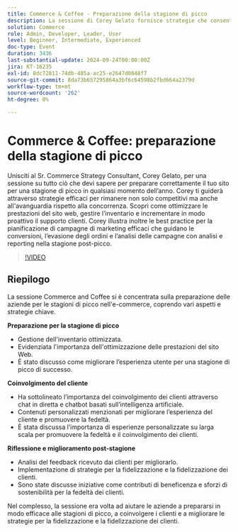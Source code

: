 ```yaml
---
title: Commerce & Coffee - Preparazione della stagione di picco
description: La sessione di Corey Gelato fornisce strategie che consentono alle aziende di eCommerce di eccellere nelle stagioni di picco ottimizzando le prestazioni del sito web, gestendo l’inventario, migliorando il coinvolgimento dei clienti con gli strumenti di intelligenza artificiale e sfruttando le analisi post-stagione per migliorare la fidelizzazione e la fidelizzazione.
solution: Commerce
role: Admin, Developer, Leader, User
level: Beginner, Intermediate, Experienced
doc-type: Event
duration: 3436
last-substantial-update: 2024-09-24T00:00:00Z
jira: KT-16235
exl-id: 8dc72811-74db-485a-ac25-e2647d0848f7
source-git-commit: 8da73b657295864a3bf6c64598b2fbd664a2379d
workflow-type: tm+mt
source-wordcount: '262'
ht-degree: 0%

---
```


# Commerce &amp; Coffee: preparazione della stagione di picco

Unisciti al Sr. Commerce Strategy Consultant, Corey Gelato, per una sessione su tutto ciò che devi sapere per preparare correttamente il tuo sito per una stagione di picco in qualsiasi momento dell’anno. Corey ti guiderà attraverso strategie efficaci per rimanere non solo competitivi ma anche all&#39;avanguardia rispetto alla concorrenza. Scopri come ottimizzare le prestazioni del sito web, gestire l’inventario e incrementare in modo proattivo il supporto clienti. Corey illustra inoltre le best practice per la pianificazione di campagne di marketing efficaci che guidano le conversioni, l’evasione degli ordini e l’analisi delle campagne con analisi e reporting nella stagione post-picco.

>[!VIDEO](https://video.tv.adobe.com/v/3434700/?learn=on)

## Riepilogo

La sessione Commerce and Coffee si è concentrata sulla preparazione delle aziende per le stagioni di picco nell&#39;e-commerce, coprendo vari aspetti e strategie chiave.

**Preparazione per la stagione di picco**

* Gestione dell&#39;inventario ottimizzata.
* Evidenziata l&#39;importanza dell&#39;ottimizzazione delle prestazioni del sito Web.
* È stato discusso come migliorare l’esperienza utente per una stagione di picco di successo.

**Coinvolgimento del cliente**

* Ha sottolineato l’importanza del coinvolgimento dei clienti attraverso chat in diretta e chatbot basati sull’intelligenza artificiale.
* Contenuti personalizzati menzionati per migliorare l’esperienza del cliente e promuovere la fedeltà.
* È stata discussa l’importanza di esperienze personalizzate su larga scala per promuovere la fedeltà e il coinvolgimento dei clienti.

**Riflessione e miglioramento post-stagione**

* Analisi del feedback ricevuto dai clienti per migliorarlo.
* Implementazione di strategie per la fidelizzazione e la fidelizzazione dei clienti.
* Sono state discusse iniziative come contributi di beneficenza e sforzi di sostenibilità per la fedeltà dei clienti.

Nel complesso, la sessione era volta ad aiutare le aziende a prepararsi in modo efficace alle stagioni di picco, a coinvolgere i clienti e a migliorare le strategie per la fidelizzazione e la fidelizzazione dei clienti.
